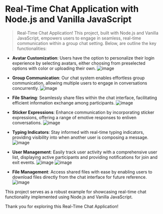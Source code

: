 # Real-Time Chat Application with Node.js and Vanilla JavaScript

> Real-Time Chat Application! This project, built with Node.js and Vanilla JavaScript, empowers users to engage in seamless, real-time communication within a group chat setting. Below, are outline the key functionalities:

- **Avatar Customization**: Users have the option to personalize their login experience by selecting avatars, either choosing from preselected options with color or uploading their own.
 ![image](https://github.com/raulgodii/NodeJS-ChatOnline/assets/102313699/cbe4262e-daf5-42b4-b40e-f2d85fcd883f)


- **Group Communication**: Our chat system enables effortless group communication, allowing multiple users to engage in conversations concurrently.
  ![image](https://github.com/raulgodii/NodeJS-ChatOnline/assets/102313699/17ec4a0a-ec10-449e-946b-02f57f0dd4c4)


- **File Sharing**: Seamlessly share files within the chat interface, facilitating efficient information exchange among participants.
  ![image](https://github.com/raulgodii/NodeJS-ChatOnline/assets/102313699/4237afa9-2d78-4a10-8416-55e43ebbe1ef)


- **Sticker Expressions**: Enhance communication by incorporating sticker expressions, offering a range of emotive responses to enliven conversations.
  ![image](https://github.com/raulgodii/NodeJS-ChatOnline/assets/102313699/2abf0e37-8415-44f4-b200-6e7652351312)


- **Typing Indicators**: Stay informed with real-time typing indicators, providing visibility into when another user is composing a message.
  ![image](https://github.com/raulgodii/NodeJS-ChatOnline/assets/102313699/1a5542c3-2191-45f6-b99b-ce395e49db6b)


- **User Management**: Easily track user activity with a comprehensive user list, displaying active participants and providing notifications for join and exit events.
  ![image](https://github.com/raulgodii/NodeJS-ChatOnline/assets/102313699/6bff404a-d8d0-45ee-bf4b-619fadbd7410)
  ![image](https://github.com/raulgodii/NodeJS-ChatOnline/assets/102313699/231b0521-127f-454a-9055-9bfc3f704e26)

- **File Management**: Access shared files with ease by enabling users to download files directly from the chat interface for future reference.
  ![image](https://github.com/raulgodii/NodeJS-ChatOnline/assets/102313699/793b12ff-4e8d-4b4d-a7f6-933c3179d4d0)


This project serves as a robust example for showcasing real-time chat functionality implemented using Node.js and Vanilla JavaScript.

Thank you for exploring this Real-Time Chat Application!

